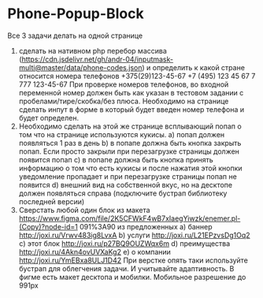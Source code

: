 # Phone-Popup-Block
Все 3 задачи делать на одной странице
1) сделать на нативном php перебор массива
(https://cdn.jsdelivr.net/gh/andr-04/inputmask-multi@master/data/phone-codes.json)
и определить к какой стране относится номера телефонов
+375(29)123-45-67
+7 (495) 123 45 67
7 777 123-45-67
При проверке номеров телефонов, во входной переменной номер должен быть
как указан в тестовом задании с пробелами/тире/скобка/без плюса. Необходимо на
странице сделать инпут в форме в который будет введен номер телефона и будет
определен.
2) Необходимо сделать на этой же странице всплывающий попап о том что на
странице используются кукисы.
a) попап должен появляться 1 раз в день
b) в попапе должна быть кнопка закрыть попап. Если просто закрыли при
перезагрузке страницы должен появится попап
c) в попапе должна быть кнопка принять информацию о том что есть
кукисы и после нажатия этой кнопки уведомление пропадает и при
перезагрузке страницы попап не появится
d) внешний вид на собственной вкус, но на десктопе должен появляться
справа (подключите бустрап библиотеку последней версии)
3) Сверстать любой один блок из макета
https://www.figma.com/file/2K5CFWkF4wB7xIaegYiwzk/enemer.pl-(Copy)?node-id=1
091%3A90 из предложенных
a) баннер http://joxi.ru/Vrwv483ig8LvxA
b) услуги http://joxi.ru/L21EPzvsDg1Oq2
c) этот блок http://joxi.ru/p27BQ9OUZWqx6m
d) преимущества http://joxi.ru/4Akn4ovUVXaKg2
e) о компании http://joxi.ru/YmEBxa8ULJ1D42
При верстке опять таки используйте бустрап для облегчения задачи. И
учитывайте адаптивность. В фигме есть макет десктопа и мобилки. Мобильное
разрешение до 991px
